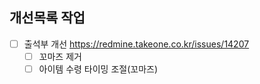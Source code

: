 

## 개선목록 작업

- [ ] 출석부 개선 https://redmine.takeone.co.kr/issues/14207 
	- [ ] 꼬마즈 제거
	- [ ] 아이템 수령 타이밍 조절(꼬마즈)